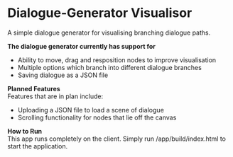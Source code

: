 # Dialogue-Generator Visualisor
A simple dialogue generator for visualising branching dialogue paths.

**The dialogue generator currently has support for**
- Ability to move, drag and resposition nodes to improve visualisation
- Multiple options which branch into different dialogue branches
- Saving dialogue as a JSON file

**Planned Features**\
Features that are in plan include:
- Uploading a JSON file to load a scene of dialogue
- Scrolling functionality for nodes that lie off the canvas

**How to Run**\
This app runs completely on the client. Simply run /app/build/index.html to start the application.
